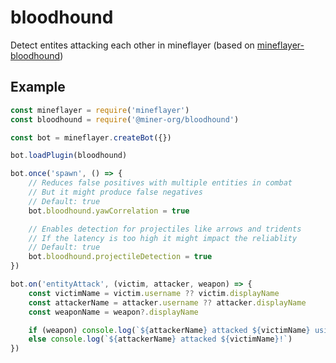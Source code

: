 # bloodhound

Detect entites attacking each other in mineflayer (based on [mineflayer-bloodhound](https://github.com/Nixes/mineflayer-bloodhound))

## Example

```js
const mineflayer = require('mineflayer')
const bloodhound = require('@miner-org/bloodhound')

const bot = mineflayer.createBot({})

bot.loadPlugin(bloodhound)

bot.once('spawn', () => {
    // Reduces false positives with multiple entities in combat
    // But it might produce false negatives
    // Default: true
    bot.bloodhound.yawCorrelation = true

    // Enables detection for projectiles like arrows and tridents
    // If the latency is too high it might impact the reliablity
    // Default: true
    bot.bloodhound.projectileDetection = true
})

bot.on('entityAttack', (victim, attacker, weapon) => {
    const victimName = victim.username ?? victim.displayName
    const attackerName = attacker.username ?? attacker.displayName
    const weaponName = weapon?.displayName

    if (weapon) console.log(`${attackerName} attacked ${victimName} using ${weaponName}!`)
    else console.log(`${attackerName} attacked ${victimName}!`)
})
```